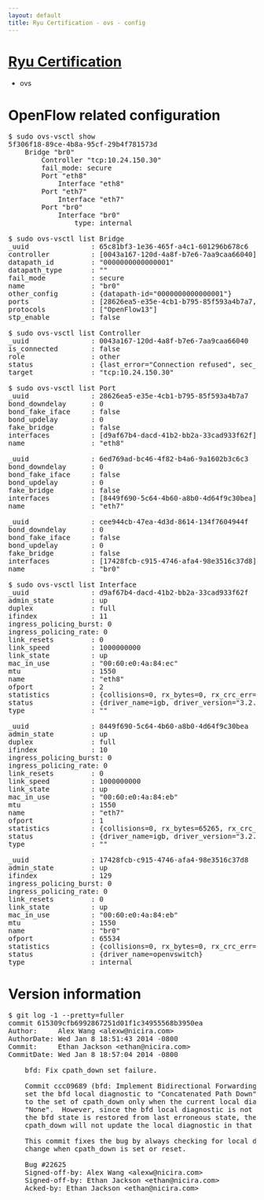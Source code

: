 ```yaml
---
layout: default
title: Ryu Certification - ovs - config
---
```

# [Ryu Certification](http://osrg.github.io/ryu/certification.html)
* ovs 

# OpenFlow related configuration
<pre>
$ sudo ovs-vsctl show
5f306f18-89ce-4b8a-95cf-29b4f781573d
    Bridge "br0"
        Controller "tcp:10.24.150.30"
        fail_mode: secure
        Port "eth8"
            Interface "eth8"
        Port "eth7"
            Interface "eth7"
        Port "br0"
            Interface "br0"
                type: internal

$ sudo ovs-vsctl list Bridge
_uuid               : 65c81bf3-1e36-465f-a4c1-601296b678c6
controller          : [0043a167-120d-4a8f-b7e6-7aa9caa66040]
datapath_id         : "0000000000000001"
datapath_type       : ""
fail_mode           : secure
name                : "br0"
other_config        : {datapath-id="0000000000000001"}
ports               : [28626ea5-e35e-4cb1-b795-85f593a4b7a7, 6ed769ad-bc46-4f82-b4a6-9a1602b3c6c3, cee944cb-47ea-4d3d-8614-134f7604944f]
protocols           : ["OpenFlow13"]
stp_enable          : false

$ sudo ovs-vsctl list Controller
_uuid               : 0043a167-120d-4a8f-b7e6-7aa9caa66040
is_connected        : false
role                : other
status              : {last_error="Connection refused", sec_since_connect="352", sec_since_disconnect="2", state=BACKOFF}
target              : "tcp:10.24.150.30"

$ sudo ovs-vsctl list Port
_uuid               : 28626ea5-e35e-4cb1-b795-85f593a4b7a7
bond_downdelay      : 0
bond_fake_iface     : false
bond_updelay        : 0
fake_bridge         : false
interfaces          : [d9af67b4-dacd-41b2-bb2a-33cad933f62f]
name                : "eth8"

_uuid               : 6ed769ad-bc46-4f82-b4a6-9a1602b3c6c3
bond_downdelay      : 0
bond_fake_iface     : false
bond_updelay        : 0
fake_bridge         : false
interfaces          : [8449f690-5c64-4b60-a8b0-4d64f9c30bea]
name                : "eth7"

_uuid               : cee944cb-47ea-4d3d-8614-134f7604944f
bond_downdelay      : 0
bond_fake_iface     : false
bond_updelay        : 0
fake_bridge         : false
interfaces          : [17428fcb-c915-4746-afa4-98e3516c37d8]
name                : "br0"

$ sudo ovs-vsctl list Interface
_uuid               : d9af67b4-dacd-41b2-bb2a-33cad933f62f
admin_state         : up
duplex              : full
ifindex             : 11
ingress_policing_burst: 0
ingress_policing_rate: 0
link_resets         : 0
link_speed          : 1000000000
link_state          : up
mac_in_use          : "00:60:e0:4a:84:ec"
mtu                 : 1550
name                : "eth8"
ofport              : 2
statistics          : {collisions=0, rx_bytes=0, rx_crc_err=0, rx_dropped=0, rx_errors=0, rx_frame_err=0, rx_over_err=0, rx_packets=0, tx_bytes=20536, tx_dropped=0, tx_errors=0, tx_packets=220}
status              : {driver_name=igb, driver_version="3.2.10-k", firmware_version="3.10-0"}
type                : ""

_uuid               : 8449f690-5c64-4b60-a8b0-4d64f9c30bea
admin_state         : up
duplex              : full
ifindex             : 10
ingress_policing_burst: 0
ingress_policing_rate: 0
link_resets         : 0
link_speed          : 1000000000
link_state          : up
mac_in_use          : "00:60:e0:4a:84:eb"
mtu                 : 1550
name                : "eth7"
ofport              : 1
statistics          : {collisions=0, rx_bytes=65265, rx_crc_err=0, rx_dropped=0, rx_errors=0, rx_frame_err=0, rx_over_err=0, rx_packets=660, tx_bytes=0, tx_dropped=0, tx_errors=0, tx_packets=0}
status              : {driver_name=igb, driver_version="3.2.10-k", firmware_version="3.10-0"}
type                : ""

_uuid               : 17428fcb-c915-4746-afa4-98e3516c37d8
admin_state         : up
ifindex             : 129
ingress_policing_burst: 0
ingress_policing_rate: 0
link_resets         : 0
link_state          : up
mac_in_use          : "00:60:e0:4a:84:eb"
mtu                 : 1550
name                : "br0"
ofport              : 65534
statistics          : {collisions=0, rx_bytes=0, rx_crc_err=0, rx_dropped=0, rx_errors=0, rx_frame_err=0, rx_over_err=0, rx_packets=0, tx_bytes=0, tx_dropped=0, tx_errors=0, tx_packets=0}
status              : {driver_name=openvswitch}
type                : internal
</pre>

# Version information
<pre>
$ git log -1 --pretty=fuller
commit 615309cfb6992867251d01f1c34955568b3950ea
Author:     Alex Wang &lt;alexw@nicira.com&gt;
AuthorDate: Wed Jan 8 18:51:43 2014 -0800
Commit:     Ethan Jackson &lt;ethan@nicira.com&gt;
CommitDate: Wed Jan 8 18:57:04 2014 -0800

    bfd: Fix cpath_down set failure.
    
    Commit ccc09689 (bfd: Implement Bidirectional Forwarding Detection.)
    set the bfd local diagnostic to "Concatenated Path Down" in response
    to the set of cpath_down only when the current local diagnostic is
    "None".  However, since the bfd local diagnostic is not reset when
    the bfd state is restored from last erroneous state, the set of
    cpath_down will not update the local diagnostic in that case.
    
    This commit fixes the bug by always checking for local diagnostic
    change when cpath_down is set or reset.
    
    Bug #22625
    Signed-off-by: Alex Wang &lt;alexw@nicira.com&gt;
    Signed-off-by: Ethan Jackson &lt;ethan@nicira.com&gt;
    Acked-by: Ethan Jackson &lt;ethan@nicira.com&gt;
</pre>

